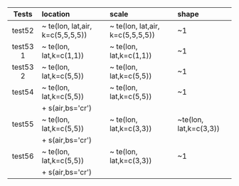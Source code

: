 

| Tests   |      location      |  scale |shape |
|:----------:|:-------------|:------|:------|
| test52 |  ~ te(lon, lat,air, k=c(5,5,5,5)) | ~ te(lon, lat,air, k=c(5,5,5,5)) | ~1|
| test53 1|  ~  te(lon, lat,k=c(1,1)) | ~  te(lon, lat,k=c(1,1)) | ~1|
| test53 2|  ~  te(lon, lat,k=c(5,5)) | ~  te(lon, lat,k=c(5,5)) | ~1|
| test54  |  ~  te(lon, lat,k=c(5,5)) | ~  te(lon, lat,k=c(5,5)) | ~1|
|          |  + s(air,bs='cr')        |                          | |
| test55  |  ~  te(lon, lat,k=c(5,5)) | ~  te(lon, lat,k=c(3,3)) | ~te(lon, lat,k=c(3,3))|
|          |  + s(air,bs='cr')        |                          | |
| test56  |  ~  te(lon, lat,k=c(5,5)) | ~  te(lon, lat,k=c(3,3)) | ~1|
|          |  + s(air,bs='cr')        |                          | |
